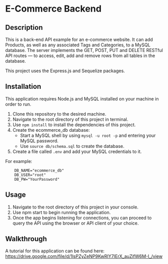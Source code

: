 # E-Commerce Backend

## Description

This is a back-end API example for an e-commerce website. It can add Products, as well as any associated Tags and Categories, to a MySQL database. The server implements the GET, POST, PUT and DELETE RESTful API routes — to access, edit, add and remove rows from all tables in the database.

This project uses the Express.js and Sequelize packages.


## Installation

This application requires Node.js and MySQL installed on your machine in order to run.

1. Clone this repository to the desired machine.
2. Navigate to the root directory of this project in terminal.
3. Use ``` npm install ``` to install the dependencies of this project.
4. Create the ecommerce_db database:
    - Start a MySQL shell by using ``` mysql -u root -p ``` and entering your MySQL password.
    - Use ``` source db/schema.sql ``` to create the database.
5. Create a file called ``` .env ``` and add your MySQL credentials to it.

For example:
```
    DB_NAME="ecommerce_db"
    DB_USER="root"
    DB_PW="YourPassword"
```


## Usage

1. Navigate to the root directory of this project in your console.
2. Use npm start to begin running the application.
3. Once the app begins listening for connections, you can proceed to query the API using the browser or API client of your choice.


## Walkthrough

A tutorial for this application can be found here:
https://drive.google.com/file/d/1lsPZyZeNP9KwRIY7IErX_auZifW6M-I_/view
